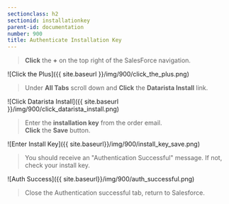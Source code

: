 ```yaml
---
sectionclass: h2
sectionid: installationkey
parent-id: documentation
number: 900
title: Authenticate Installation Key
---
```

>**Click** the **+** on the top right of the SalesForce navigation.

![Click the Plus]({{ site.baseurl }}/img/900/click_the_plus.png)  

>Under **All Tabs** scroll down and **Click** the **Datarista Install** link.

![Click Datarista Install]({{ site.baseurl }}/img/900/click_datarista_install.png)

>Enter the **installation key** from the order email.  
**Click** the **Save** button.

![Enter Install Key]({{ site.baseurl}}/img/900/install_key_save.png)

>You should receive an "Authentication Successful" message. If not, check your install key.

![Auth Success]({{ site.baseurl}}/img/900/auth_successful.png)

>Close the Authentication successful tab, return to Salesforce.
